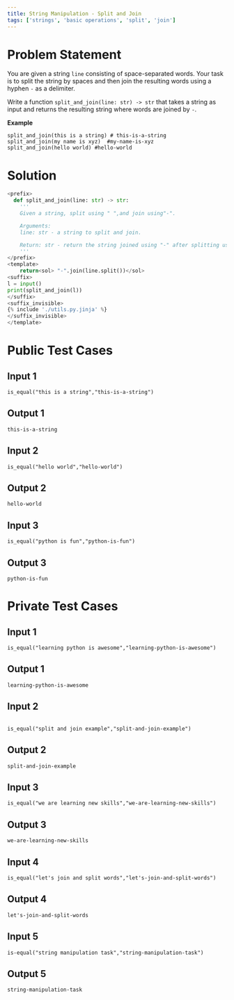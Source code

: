 ```yaml
---
title: String Manipulation - Split and Join
tags: ['strings', 'basic operations', 'split', 'join']
---
```


# Problem Statement

You are given a string `line` consisting of space-separated words. Your task is to split the string by spaces and then join the resulting words using a hyphen `-` as a delimiter.

Write a function `split_and_join(line: str) -> str` that takes a string as input and returns the resulting string where words are joined by `-`.

**Example**
```py3
split_and_join(this is a string) # this-is-a-string
split_and_join(my name is xyz)  #my-name-is-xyz
split_and_join(hello world) #hello-world
```

# Solution
```python test.py  -r 'python test.py'
<prefix>
  def split_and_join(line: str) -> str:
    '''
    Given a string, split using " ",and join using"-".

    Arguments:
    line: str - a string to split and join.

    Return: str - return the string joined using "-" after splitting using " ".
    '''
</prefix>
<template>
    return<sol> "-".join(line.split())</sol>
<suffix>
l = input()
print(split_and_join(l))
</suffix>
<suffix_invisible>
{% include './utils.py.jinja' %}
</suffix_invisible>
</template>
```

# Public Test Cases

## Input 1

```
is_equal("this is a string","this-is-a-string")

```

## Output 1

```
this-is-a-string

```


## Input 2

```
is_equal("hello world","hello-world")

```

## Output 2

```
hello-world

```


## Input 3

```
is_equal("python is fun","python-is-fun")

```

## Output 3

```
python-is-fun

```


# Private Test Cases

## Input 1

```
is_equal("learning python is awesome","learning-python-is-awesome")

```

## Output 1

```
learning-python-is-awesome

```

## Input 2
```

is_equal("split and join example","split-and-join-example")

```

## Output 2

```
split-and-join-example

```

## Input 3

```
is_equal("we are learning new skills","we-are-learning-new-skills")

```

## Output 3

```
we-are-learning-new-skills

```

## Input 4

```
is_equal("let's join and split words","let's-join-and-split-words")

```

## Output 4

```
let's-join-and-split-words

```

## Input 5

```
is-equal("string manipulation task","string-manipulation-task")

```

## Output 5

```
string-manipulation-task

```
